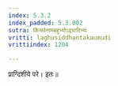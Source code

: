 ```yaml
---
index: 5.3.2
index_padded: 5.3.002
sutra: किंसर्वनामबहुभ्योऽद्व्यादिभ्यः
vritti: laghusiddhantakaumudi
vrittiindex: 1204

---
```

प्राग्दिशीये परे। इतः॥